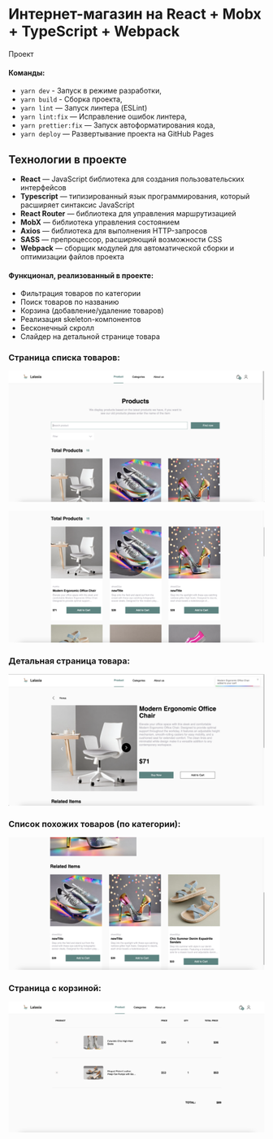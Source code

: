 # Интернет-магазин на React + Mobx + TypeScript + Webpack

Проект

#### Команды:

- `yarn dev` - Запуск в режиме разработки,
- `yarn build` - Сборка проекта,
- `yarn lint` — Запуск линтера (ESLint)
- `yarn lint:fix` — Исправление ошибок линтера,
- `yarn prettier:fix` — Запуск автоформатирования кода,
- `yarn deploy` — Развертывание проекта на GitHub Pages

## Технологии в проекте

- **React** &mdash; JavaScript библиотека для создания пользовательских интерфейсов
- **Typescript** &mdash; типизированный язык программирования, который расширяет синтаксис JavaScript
- **React Router** &mdash; библиотека для управления маршрутизацией
- **MobX** &mdash; библиотека управления состоянием
- **Axios** &mdash; библиотека для выполнения HTTP-запросов
- **SASS** &mdash; препроцессор, расширяющий возможности CSS
- **Webpack** &mdash; сборщик модулей для автоматической сборки и оптимизации файлов проекта

#### Функционал, реализованный в проекте:

- Фильтрация товаров по категории
- Поиск товаров по названию
- Корзина (добавление/удаление товаров)
- Реализация skeleton-компонентов
- Бесконечный скролл
- Слайдер на детальной странице товара

### Страница списка товаров:

![reDME_LIST2.png](public%2FreDME_LIST2.png)

![readme_list1.png](public%2Freadme_list1.png)


### Детальная страница товара:

![readme_detail.png](public%2Freadme_detail.png)


### Список похожих товаров (по категории):

![readme_related.png](public%2Freadme_related.png)


### Страница с корзиной:

![readme_cart.png](public%2Freadme_cart.png)

